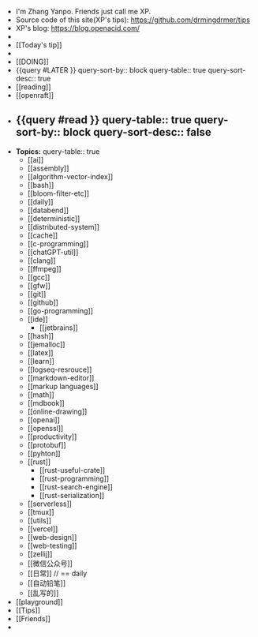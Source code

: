 - I'm Zhang Yanpo. Friends just call me XP.
- Source code of this site(XP's tips): https://github.com/drmingdrmer/tips
- XP's blog: https://blog.openacid.com/
-
- [[Today's tip]]
-
- [[DOING]]
- {{query #LATER }}
  query-sort-by:: block
  query-table:: true
  query-sort-desc:: true
- [[reading]]
- [[openraft]]
- {{query #read }}
  query-table:: true
  query-sort-by:: block
  query-sort-desc:: false
	-
- **Topics:**
  query-table:: true
	- [[ai]]
	- [[assembly]]
	- [[algorithm-vector-index]]
	- [[bash]]
	- [[bloom-filter-etc]]
	- [[daily]]
	- [[databend]]
	- [[deterministic]]
	- [[distributed-system]]
	- [[cache]]
	- [[c-programming]]
	- [[chatGPT-util]]
	- [[clang]]
	- [[ffmpeg]]
	- [[gcc]]
	- [[gfw]]
	- [[git]]
	- [[github]]
	- [[go-programming]]
	- [[ide]]
		- [[jetbrains]]
	- [[hash]]
	- [[jemalloc]]
	- [[latex]]
	- [[learn]]
	- [[logseq-resrouce]]
	- [[markdown-editor]]
	- [[markup languages]]
	- [[math]]
	- [[mdbook]]
	- [[online-drawing]]
	- [[openai]]
	- [[openssl]]
	- [[productivity]]
	- [[protobuf]]
	- [[pyhton]]
	- [[rust]]
		- [[rust-useful-crate]]
		- [[rust-programming]]
		- [[rust-search-engine]]
		- [[rust-serialization]]
	- [[serverless]]
	- [[tmux]]
	- [[utils]]
	- [[vercel]]
	- [[web-design]]
	- [[web-testing]]
	- [[zellij]]
	- [[微信公众号]]
	- [[日常]] // == daily
	- [[自动铅笔]]
	- [[乱写的]]
- [[playground]]
- [[Tips]]
- [[Friends]]
-